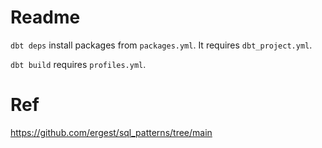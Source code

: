 # Readme

`dbt deps` install packages from `packages.yml`. It requires `dbt_project.yml`.

`dbt build` requires `profiles.yml`.

# Ref

https://github.com/ergest/sql_patterns/tree/main
